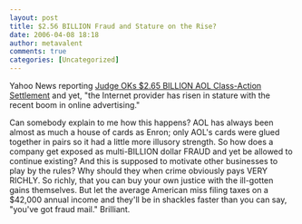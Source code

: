 ```yaml
---
layout: post
title: $2.56 BILLION Fraud and Stature on the Rise?
date: 2006-04-08 18:18
author: metavalent
comments: true
categories: [Uncategorized]
---
```

Yahoo News reporting <a href="http://news.yahoo.com/s/ap/20060408/ap_on_hi_te/aol_shareholder_lawsuit">Judge OKs $2.65 BILLION AOL Class-Action Settlement</a> and yet, "the Internet provider has risen in stature with the recent boom in online advertising." 

Can somebody explain to me how this happens?  AOL has always been almost as much a house of cards as Enron; only AOL's cards were glued together in pairs so it had a little more illusory strength.  So how does a company get exposed as multi-BILLION dollar FRAUD and yet be allowed to continue existing?  And this is supposed to motivate other businesses to play by the rules?  Why should they when crime obviously pays VERY RICHLY.  So richly, that you can buy your own justice with the ill-gotten gains themselves.  But let the average American miss filing taxes on a $42,000 annual income and they'll be in shackles faster than you can say, "you've got fraud mail."  Brilliant.
